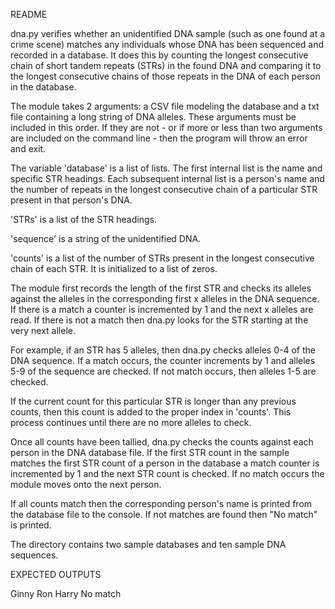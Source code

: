 README

dna.py verifies whether an unidentified DNA sample (such as one found at a crime scene) matches any individuals whose DNA has been sequenced and recorded in a database. It does this by counting the longest consecutive chain of short tandem repeats (STRs) in the found DNA and comparing it to the longest consecutive chains of those repeats in the DNA of each person in the database.

The module takes 2 arguments: a CSV file modeling the database and a txt file containing a long string of DNA alleles. These arguments must be included in this order. If they are not - or if more or less than two arguments are included on the command line - then the program will throw an error and exit.

The variable 'database' is a list of lists. The first internal list is the name and specific STR headings. Each subsequent internal list is a person's name and the number of repeats in the longest consecutive chain of a particular STR present in that person's DNA.

'STRs' is a list of the STR headings.

'sequence' is a string of the unidentified DNA.

'counts' is a list of the number of STRs present in the longest consecutive chain of each STR. It is initialized to a list of zeros.

The module first records the length of the first STR and checks its alleles against the alleles in the corresponding first x alleles in the DNA sequence. If there is a match a counter is incremented by 1 and the next x alleles are read. If there is not a match then dna.py looks for the STR starting at the very next allele.

For example, if an STR has 5 alleles, then dna.py checks alleles 0-4 of the DNA sequence. If a match occurs, the counter increments by 1 and alleles 5-9 of the sequence are checked. If not match occurs, then alleles 1-5 are checked.

If the current count for this particular STR is longer than any previous counts, then this count is added to the proper index in 'counts'. This process continues until there are no more alleles to check.

Once all counts have been tallied, dna.py checks the counts against each person in the DNA database file. If the first STR count in the sample matches the first STR count of a person in the database a match counter is incremented by 1 and the next STR count is checked. If no match occurs the module moves onto the next person.

If all counts match then the corresponding person's name is printed from the database file to the console. If not matches are found then "No match" is printed.

The directory contains two sample databases and ten sample DNA sequences.

EXPECTED OUTPUTS

Ginny
Ron
Harry
No match
